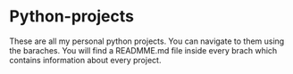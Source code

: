 # Python-projects
These are all my personal python projects.
You can navigate to them using the baraches.
You will find a READMME.md file inside every brach which contains information about every project.
